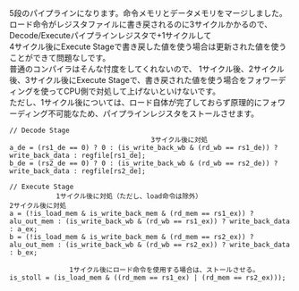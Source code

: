 5段のパイプラインになります。命令メモリとデータメモリをマージしました。</br>
ロード命令がレジスタファイルに書き戻されるのに3サイクルかかるので、Decode/Executeパイプラインレジスタで+1サイクルして</br>4サイクル後にExecute Stageで書き戻した値を使う場合は更新された値を使うことができて問題なしです。</br>
普通のコンパイラはそんな忖度をしてくれないので、
1サイクル後、2サイクル後、3サイクル後にExecute Stageで、書き戻された値を使う場合をフォワーディングを使ってCPU側で対処して上げないといけないです。</br>
ただし、1サイクル後については、ロード自体が完了しておらず原理的にフォワーディング不可能なため、パイプラインレジスタをストールさせます。


```
// Decode Stage
                          　　　　　 3サイクル後に対処        
a_de = (rs1_de == 0) ? 0 : (is_write_back_wb & (rd_wb == rs1_de)) ? write_back_data : regfile[rs1_de]; 
b_de = (rs2_de == 0) ? 0 : (is_write_back_wb & (rd_wb == rs2_de)) ? write_back_data : regfile[rs2_de];  
```


```
// Execute Stage
　　　　　　　1サイクル後に対処（ただし、load命令は除外）　　　　　　　　　　　　　　　　　　　　　　2サイクル後に対処　 
a = (!is_load_mem & is_write_back_mem & (rd_mem == rs1_ex)) ? alu_out_mem : (is_write_back_wb & (rd_wb == rs1_ex)) ? write_back_data : a_ex;
b = (!is_load_mem & is_write_back_mem & (rd_mem == rs2_ex)) ? alu_out_mem : (is_write_back_wb & (rd_wb == rs2_ex)) ? write_back_data : b_ex;

　　　　　　　　　1サイクル後にロード命令を使用する場合は、ストールさせる。　　　
is_stoll = (is_load_mem & ((rd_mem == rs1_ex) | (rd_mem == rs2_ex)));
```
